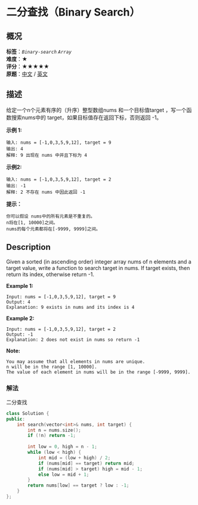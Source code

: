 # 二分查找（Binary Search）
## 概况
**标签**：*`Binary-search`*  *`Array`*<br>
**难度**：★<br>
**评分**：★★★★★<br>
**原题**：[中文](https://leetcode-cn.com/problems/binary-search) / [英文](https://leetcode.com/problems/binary-search)
## 描述

给定一个n个元素有序的（升序）整型数组nums 和一个目标值target ，写一个函数搜索nums中的 target，如果目标值存在返回下标，否则返回 -1。





**示例 1:**

```
输入: nums = [-1,0,3,5,9,12], target = 9
输出: 4
解释: 9 出现在 nums 中并且下标为 4
```





**示例2:**

```
输入: nums = [-1,0,3,5,9,12], target = 2
输出: -1
解释: 2 不存在 nums 中因此返回 -1
```

**提示：**

	你可以假设 nums中的所有元素是不重复的。
	n将在[1, 10000]之间。
	nums的每个元素都将在[-9999, 9999]之间。





## Description

Given a sorted (in ascending order) integer array nums of n elements and a target value, write a function to search target in nums. If target exists, then return its index, otherwise return -1.





**Example 1:**

```
Input: nums = [-1,0,3,5,9,12], target = 9
Output: 4
Explanation: 9 exists in nums and its index is 4
```






**Example 2:**

```
Input: nums = [-1,0,3,5,9,12], target = 2
Output: -1
Explanation: 2 does not exist in nums so return -1
```

**Note:**





	You may assume that all elements in nums are unique.
	n will be in the range [1, 10000].
	The value of each element in nums will be in the range [-9999, 9999].




### 解法
二分查找
```c++
class Solution {
public:
    int search(vector<int>& nums, int target) {
        int n = nums.size();
        if (!n) return -1;
        
        int low = 0, high = n - 1;
        while (low < high) {
            int mid = (low + high) / 2;
            if (nums[mid] == target) return mid;
            if (nums[mid] > target) high = mid - 1;
            else low = mid + 1;
        }
        return nums[low] == target ? low : -1;
    }
};
```